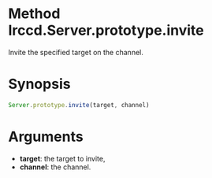 # Method Irccd.Server.prototype.invite

Invite the specified target on the channel.

# Synopsis

```javascript
Server.prototype.invite(target, channel)
```

# Arguments

  - **target**: the target to invite,
  - **channel**: the channel.
